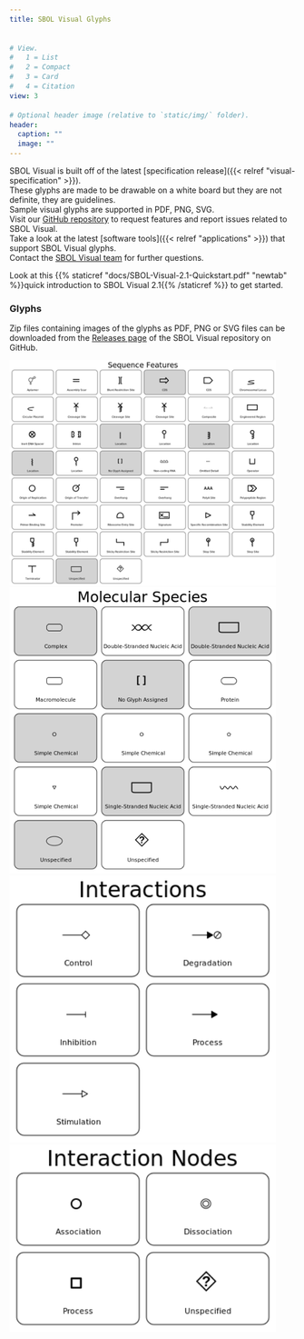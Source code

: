 ```yaml
---
title: SBOL Visual Glyphs


# View.
#   1 = List
#   2 = Compact
#   3 = Card
#   4 = Citation
view: 3

# Optional header image (relative to `static/img/` folder).
header:
  caption: ""
  image: ""
---
```


SBOL Visual is built off of the latest [specification release]({{< relref "visual-specification" >}}).\
These glyphs are made to be drawable on a white board but they are not definite, they are guidelines.\
Sample visual glyphs are supported in PDF, PNG, SVG.\
Visit our [GitHub repository](https://github.com/SynBioDex/SBOL-visual) to request features and report issues related to SBOL Visual.\
Take a look at the latest [software tools]({{< relref "applications" >}}) that support SBOL Visual glyphs.\
Contact the [SBOL Visual team](mailto:sbol-visual@googlegroups.com) for further questions.

Look at this {{% staticref "docs/SBOL-Visual-2.1-Quickstart.pdf" "newtab" %}}quick introduction to SBOL Visual 2.1{{% /staticref %}} to get started.

### Glyphs

Zip files containing images of the glyphs as PDF, PNG or SVG files can be downloaded from the [Releases page](https://github.com/SynBioDex/SBOL-visual/releases) of the SBOL Visual repository on GitHub.

<a href="https://raw.githubusercontent.com/SynBioDex/SBOL-visual/master/sampler/Sequence%20Features.png">
<img src="https://raw.githubusercontent.com/SynBioDex/SBOL-visual/master/sampler/Sequence%20Features.png" width="470" />
</a>

<a href="https://raw.githubusercontent.com/SynBioDex/SBOL-visual/master/sampler/Molecular%20Species.png">
<img src="https://raw.githubusercontent.com/SynBioDex/SBOL-visual/master/sampler/Molecular%20Species.png" width="470" />
</a>

<a href="https://raw.githubusercontent.com/SynBioDex/SBOL-visual/master/sampler/Interactions.png">
<img src="https://raw.githubusercontent.com/SynBioDex/SBOL-visual/master/sampler/Interactions.png" width="470" />
</a>

<a href="https://raw.githubusercontent.com/SynBioDex/SBOL-visual/master/sampler/Interaction%20Nodes.png">
<img src="https://raw.githubusercontent.com/SynBioDex/SBOL-visual/master/sampler/Interaction%20Nodes.png" width="470" />
</a>
